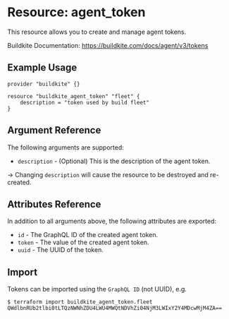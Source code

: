 # Resource: agent_token

This resource allows you to create and manage agent tokens.

Buildkite Documentation: https://buildkite.com/docs/agent/v3/tokens

## Example Usage

```hcl
provider "buildkite" {}

resource "buildkite_agent_token" "fleet" {
    description = "token used by build fleet"
}
```

## Argument Reference

The following arguments are supported:

* `description` - (Optional) This is the description of the agent token.

-> Changing `description` will cause the resource to be destroyed and re-created.

## Attributes Reference

In addition to all arguments above, the following attributes are exported:

* `id` - The GraphQL ID of the created agent token.
* `token` - The value of the created agent token.
* `uuid` - The UUID of the token.


## Import

Tokens can be imported using the `GraphQL ID` (not UUID), e.g.

```
$ terraform import buildkite_agent_token.fleet QWdlbnRUb2tlbi0tLTQzNWNhZDU4LWU4MWQtNDVhZi04NjM3LWIxY2Y4MDcwMjM4ZA==
```
